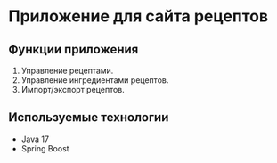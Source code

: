 # Приложение для сайта рецептов

## Функции приложения 
1. Управление рецептами.
2. Управление ингредиентами рецептов.
3. Импорт/экспорт рецептов.

## Используемые технологии
 - Java 17
 - Spring Boost


